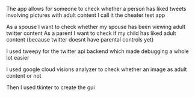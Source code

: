 The app allows for someone to check whether a person has liked tweets involving pictures with adult content 
I call it the cheater test app

As a spouse I want to check whether my spouse has been viewing adult twitter content 
As a parent I want to check if my child has liked adult content (because twitter doesnt have parental controls yet)

I used tweepy for the twitter api backend which made debugging a whole lot easier

I used google cloud visions analyzer to check whether an image as adult content or not

Then I used tkinter to create the gui
